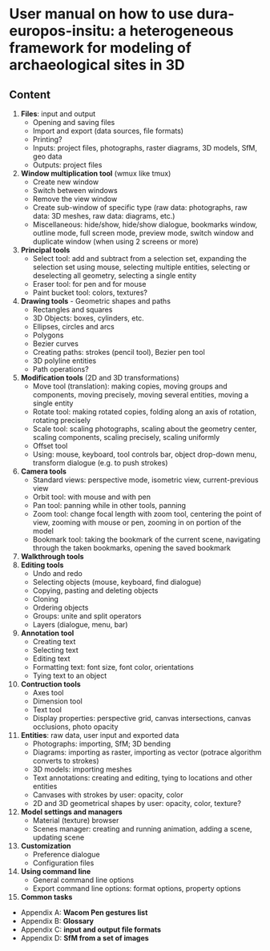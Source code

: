 # User manual on how to use dura-europos-insitu: a heterogeneous framework for modeling of archaeological sites in 3D

## Content

1. **Files**: input and output
    * Opening and saving files
    * Import and export (data sources, file formats)
    * Printing?
    * Inputs: project files, photographs, raster diagrams, 3D models, SfM, geo data
    * Outputs: project files
2. **Window multiplication tool** (wmux like tmux)
    * Create new window
    * Switch between windows
    * Remove the view window
    * Create sub-window of specific type (raw data: photographs, raw data: 3D meshes, raw data: diagrams, etc.)
    * Miscellaneous: hide/show, hide/show dialogue, bookmarks window, outline mode, full screen mode, preview mode, switch window and duplicate window (when using 2 screens or more)
2. **Principal tools**
    * Select tool: add and subtract from a selection set, expanding the selection set using mouse, selecting multiple entities, selecting or deselecting all geometry, selecting a single entity
    * Eraser tool: for pen and for mouse
    * Paint bucket tool: colors, textures?
5. **Drawing tools** - Geometric shapes and paths
    * Rectangles and squares
    * 3D Objects: boxes, cylinders, etc.
    * Ellipses, circles and arcs
    * Polygons
    * Bezier curves
    * Creating paths: strokes (pencil tool), Bezier pen tool
    * 3D polyline entities
    * Path operations?
2. **Modification tools** (2D and 3D transformations)
    * Move tool (translation): making copies, moving groups and components, moving precisely, moving several entities, moving a single entity 
    * Rotate tool: making rotated copies, folding along an axis of rotation, rotating precisely
    * Scale tool: scaling photographs, scaling about the geometry center, scaling components, scaling precisely, scaling uniformly
    * Offset tool
    * Using: mouse, keyboard, tool controls bar, object drop-down menu, transform dialogue (e.g. to push strokes)
2. **Camera tools**
    * Standard views: perspective mode, isometric view, current-previous view
    * Orbit tool: with mouse and with pen
    * Pan tool: panning while in other tools, panning
    * Zoom tool: change focal length with zoom tool, centering the point of view, zooming with mouse or pen, zooming in on portion of the model
    * Bookmark tool: taking the bookmark of the current scene, navigating through the taken bookmarks, opening the saved bookmark
2. **Walkthrough tools**
3. **Editing tools**
    * Undo and redo
    * Selecting objects (mouse, keyboard, find dialogue)
    * Copying, pasting and deleting objects
    * Cloning
    * Ordering objects
    * Groups: unite and split operators
    * Layers (dialogue, menu, bar)
6. **Annotation tool**
    * Creating text
    * Selecting text
    * Editing text
    * Formatting text: font size, font color, orientations
    * Tying text to an object
8. **Contruction tools**
    * Axes tool
    * Dimension tool
    * Text tool
    * Display properties: perspective grid, canvas intersections, canvas occlusions, photo opacity
13. **Entities**: raw data, user input and exported data
    * Photographs: importing, SfM; 3D bending
    * Diagrams: importing as raster, importing as vector (potrace algorithm converts to strokes)
    * 3D models: importing meshes
    * Text annotations: creating and editing, tying to locations and other entities
    * Canvases with strokes by user: opacity, color
    * 2D and 3D geometrical shapes by user: opacity, color, texture?
11. **Model settings and managers**
    * Material (texture) browser
    * Scenes manager: creating and running animation, adding a scene, updating scene
11. **Customization**
    * Preference dialogue
    * Configuration files
12. **Using command line**
    * General command line options
    * Export command line options: format options, property options
15. **Common tasks**
* Appendix A: **Wacom Pen gestures list**
* Appendix B: **Glossary**
* Appendix C: **input and output file formats**
* Appendix D: **SfM from a set of images**
